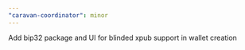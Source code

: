```yaml
---
"caravan-coordinator": minor
---
```


Add bip32 package and UI for blinded xpub support in wallet creation
